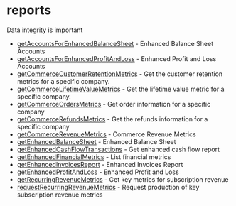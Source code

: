 # reports

Data integrity is important


* [getAccountsForEnhancedBalanceSheet](getaccountsforenhancedbalancesheet.md) - Enhanced Balance Sheet Accounts
* [getAccountsForEnhancedProfitAndLoss](getaccountsforenhancedprofitandloss.md) - Enhanced Profit and Loss Accounts
* [getCommerceCustomerRetentionMetrics](getcommercecustomerretentionmetrics.md) - Get the customer retention metrics for a specific company.
* [getCommerceLifetimeValueMetrics](getcommercelifetimevaluemetrics.md) - Get the lifetime value metric for a specific company.
* [getCommerceOrdersMetrics](getcommerceordersmetrics.md) - Get order information for a specific company
* [getCommerceRefundsMetrics](getcommercerefundsmetrics.md) - Get the refunds information for a specific company
* [getCommerceRevenueMetrics](getcommercerevenuemetrics.md) - Commerce Revenue Metrics
* [getEnhancedBalanceSheet](getenhancedbalancesheet.md) - Enhanced Balance Sheet
* [getEnhancedCashFlowTransactions](getenhancedcashflowtransactions.md) - Get enhanced cash flow report
* [getEnhancedFinancialMetrics](getenhancedfinancialmetrics.md) - List financial metrics
* [getEnhancedInvoicesReport](getenhancedinvoicesreport.md) - Enhanced Invoices Report
* [getEnhancedProfitAndLoss](getenhancedprofitandloss.md) - Enhanced Profit and Loss
* [getRecurringRevenueMetrics](getrecurringrevenuemetrics.md) - Get key metrics for subscription revenue
* [requestRecurringRevenueMetrics](requestrecurringrevenuemetrics.md) - Request production of key subscription revenue metrics